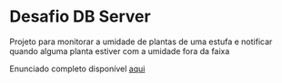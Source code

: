 # Desafio DB Server
Projeto para monitorar a umidade de plantas de uma estufa e notificar quando alguma planta estiver com a umidade fora da faixa

Enunciado completo disponível [aqui](https://brpucrs-my.sharepoint.com/personal/10070245_pucrs_br/Documents/Forms/All.aspx?cid=b9b4834a%2D3ca0%2D4dbe%2D9c53%2D5809d8b1c037&FolderCTID=0x012000C0BAF9295F54354582CB02D33CD5A056&id=%2Fpersonal%2F10070245%5Fpucrs%5Fbr%2FDocuments%2FPublico%2FDBServer%2Ftrabalho%2D2019%2D1%2Dsensores%2Dde%2Dumidade%2Epdf&parent=%2Fpersonal%2F10070245%5Fpucrs%5Fbr%2FDocuments%2FPublico%2FDBServer)